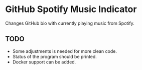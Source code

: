 # GitHub Spotify Music Indicator
Changes GitHub bio with currently playing music from Spotify.

## TODO
* Some adjustments is needed for more clean code.
* Status of the program should be printed.
* Docker support can be added.
